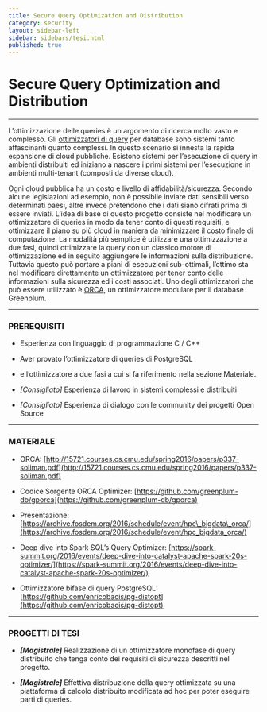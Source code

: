 ```yaml
---
title: Secure Query Optimization and Distribution
category: security
layout: sidebar-left
sidebar: sidebars/tesi.html
published: true
---
```


# Secure Query Optimization and Distribution
--------------------------------------------

L’ottimizzazione delle queries è un argomento di ricerca molto vasto e
complesso. Gli [ottimizzatori di
query](https://en.wikipedia.org/wiki/Query_optimization) per database sono
sistemi tanto affascinanti quanto complessi. In questo scenario si innesta la
rapida espansione di cloud pubbliche. Esistono sistemi per l’esecuzione di
query in ambienti distribuiti ed iniziano a nascere i primi sistemi per
l’esecuzione in ambienti multi-tenant (composti da diverse cloud).

Ogni cloud pubblica ha un costo e livello di affidabilità/sicurezza.  Secondo
alcune legislazioni ad esempio, non è possibile inviare dati sensibili verso
determinati paesi, altre invece pretendono che i dati siano cifrati prima di
essere inviati. L’idea di base di questo progetto consiste nel modificare un
ottimizzatore di queries in modo da tener conto di questi requisiti, e
ottimizzare il piano su più cloud in maniera da minimizzare il costo finale di
computazione. La modalità più semplice è utilizzare una ottimizzazione a due
fasi, quindi ottimizzare la query con un classico motore di ottimizzazione ed
in seguito aggiungere le informazioni sulla distribuzione. Tuttavia questo può
portare a piani di esecuzioni sub-ottimali, l’ottimo sta nel modificare
direttamente un ottimizzatore per tener conto delle informazioni sulla
sicurezza ed i costi associati. Uno degli ottimizzatori che può essere
utilizzato è
[ORCA](https://pivotal.io/big-data/white-paper/orca-a-modular-query-optimizer-architecture-for-big-data),
un ottimizzatore modulare per il database Greenplum.


----------------
### PREREQUISITI

-   Esperienza con linguaggio di programmazione C / C++

-   Aver provato l’ottimizzatore di queries di PostgreSQL

-   e l’ottimizzatore a due fasi a cui si fa riferimento nella sezione
    Materiale.

-   *\[Consigliato\]* Esperienza di lavoro in sistemi complessi e distribuiti

-   *\[Consigliato\]* Esperienza di dialogo con le community dei progetti Open
    Source


-------------
### MATERIALE

-   ORCA:
    [http://15721.courses.cs.cmu.edu/spring2016/papers/p337-soliman.pdf](http://15721.courses.cs.cmu.edu/spring2016/papers/p337-soliman.pdf)

-   Codice Sorgente ORCA Optimizer:
    [https://github.com/greenplum-db/gporca](https://github.com/greenplum-db/gporca)

-   Presentazione:
    [https://archive.fosdem.org/2016/schedule/event/hpc\_bigdata\_orca/](https://archive.fosdem.org/2016/schedule/event/hpc_bigdata_orca/)

-   Deep dive into Spark SQL’s Query Optimizer:
    [https://spark-summit.org/2016/events/deep-dive-into-catalyst-apache-spark-20s-optimizer/](https://spark-summit.org/2016/events/deep-dive-into-catalyst-apache-spark-20s-optimizer/)

-   Ottimizzatore bifase di query PostgreSQL:
    [https://github.com/enricobacis/pg-distopt](https://github.com/enricobacis/pg-distopt)


--------------------
### PROGETTI DI TESI

-   ***\[Magistrale\]*** Realizzazione di un ottimizzatore monofase di query
    distribuito che tenga conto dei requisiti di sicurezza descritti nel
    progetto.

-   ***\[Magistrale\]*** Effettiva distribuzione della query ottimizzata su una
    piattaforma di calcolo distribuito modificata ad hoc per poter eseguire
    parti di queries.

